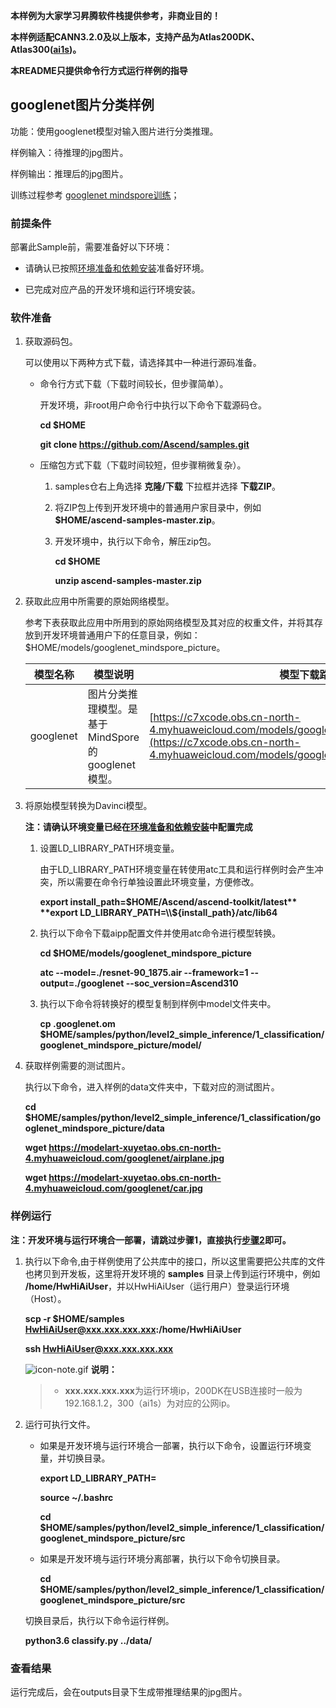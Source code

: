 **本样例为大家学习昇腾软件栈提供参考，非商业目的！**

**本样例适配CANN3.2.0及以上版本，支持产品为Atlas200DK、Atlas300([ai1s](https://support.huaweicloud.com/productdesc-ecs/ecs_01_0047.html#ecs_01_0047__section78423209366))。**

**本README只提供命令行方式运行样例的指导**

## googlenet图片分类样例


功能：使用googlenet模型对输入图片进行分类推理。

样例输入：待推理的jpg图片。

样例输出：推理后的jpg图片。

训练过程参考 [googlenet mindspore训练](https://github.com/Ascend/modelzoo/tree/master/built-in/MindSpore/Official/cv/image_classification/GoogLeNet_for_MindSpore)； 

### 前提条件

部署此Sample前，需要准备好以下环境：

- 请确认已按照[环境准备和依赖安装](../../../environment)准备好环境。

- 已完成对应产品的开发环境和运行环境安装。

### 软件准备

1. 获取源码包。

   可以使用以下两种方式下载，请选择其中一种进行源码准备。

    - 命令行方式下载（下载时间较长，但步骤简单）。

        开发环境，非root用户命令行中执行以下命令下载源码仓。

       **cd $HOME**

       **git clone https://github.com/Ascend/samples.git**

    - 压缩包方式下载（下载时间较短，但步骤稍微复杂）。

        1. samples仓右上角选择 **克隆/下载** 下拉框并选择 **下载ZIP**。

        2. 将ZIP包上传到开发环境中的普通用户家目录中，例如 **$HOME/ascend-samples-master.zip**。

        3. 开发环境中，执行以下命令，解压zip包。

            **cd $HOME**

            **unzip ascend-samples-master.zip**

2. 获取此应用中所需要的原始网络模型。

    参考下表获取此应用中所用到的原始网络模型及其对应的权重文件，并将其存放到开发环境普通用户下的任意目录，例如：$HOME/models/googlenet_mindspore_picture。
    
    |  **模型名称**  |  **模型说明**  |  **模型下载路径**  |
    |---|---|---|
    |  googlenet| 图片分类推理模型。是基于MindSpore的googlenet模型。  |  [https://c7xcode.obs.cn-north-4.myhuaweicloud.com/models/googlenet_mindspore/googlenet.air](https://c7xcode.obs.cn-north-4.myhuaweicloud.com/models/googlenet_mindspore/googlenet.air) |


3. 将原始模型转换为Davinci模型。
    
    **注：请确认环境变量已经在[环境准备和依赖安装](../../../environment)中配置完成**

    1. 设置LD_LIBRARY_PATH环境变量。

        由于LD_LIBRARY_PATH环境变量在转使用atc工具和运行样例时会产生冲突，所以需要在命令行单独设置此环境变量，方便修改。    

        **export install_path=$HOME/Ascend/ascend-toolkit/latest**     
        **export LD_LIBRARY_PATH=\\${install_path}/atc/lib64**  

    2. 执行以下命令下载aipp配置文件并使用atc命令进行模型转换。

        **cd $HOME/models/googlenet_mindspore_picture**  

        **atc --model=./resnet-90_1875.air --framework=1 --output=./googlenet --soc_version=Ascend310**

    3. 执行以下命令将转换好的模型复制到样例中model文件夹中。

        **cp .googlenet.om $HOME/samples/python/level2_simple_inference/1_classification/googlenet_mindspore_picture/model/**

4. 获取样例需要的测试图片。

    执行以下命令，进入样例的data文件夹中，下载对应的测试图片。

    **cd $HOME/samples/python/level2_simple_inference/1_classification/googlenet_mindspore_picture/data**

    **wget https://modelart-xuyetao.obs.cn-north-4.myhuaweicloud.com/googlenet/airplane.jpg** 

    **wget https://modelart-xuyetao.obs.cn-north-4.myhuaweicloud.com/googlenet/car.jpg**


### 样例运行

**注：开发环境与运行环境合一部署，请跳过步骤1，直接执行[步骤2](#step_2)即可。**   

1. 执行以下命令,由于样例使用了公共库中的接口，所以这里需要把公共库的文件也拷贝到开发板，这里将开发环境的 **samples** 目录上传到运行环境中，例如 **/home/HwHiAiUser**，并以HwHiAiUser（运行用户）登录运行环境（Host）。

    **scp -r $HOME/samples HwHiAiUser@xxx.xxx.xxx.xxx:/home/HwHiAiUser**

    **ssh HwHiAiUser@xxx.xxx.xxx.xxx**    

    ![](https://images.gitee.com/uploads/images/2020/1106/160652_6146f6a4_5395865.gif "icon-note.gif") **说明：**  
    > - **xxx.xxx.xxx.xxx**为运行环境ip，200DK在USB连接时一般为192.168.1.2，300（ai1s）为对应的公网ip。

2. <a name="step_2"></a>运行可执行文件。

    - 如果是开发环境与运行环境合一部署，执行以下命令，设置运行环境变量，并切换目录。

      **export LD_LIBRARY_PATH=**

      **source ~/.bashrc**
        
      **cd $HOME/samples/python/level2_simple_inference/1_classification/googlenet_mindspore_picture/src**

    - 如果是开发环境与运行环境分离部署，执行以下命令切换目录。
    
      **cd $HOME/samples/python/level2_simple_inference/1_classification/googlenet_mindspore_picture/src**      

    切换目录后，执行以下命令运行样例。

    **python3.6 classify.py ../data/**
### 查看结果

运行完成后，会在outputs目录下生成带推理结果的jpg图片。

